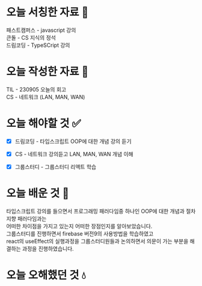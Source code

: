 # 오늘 서칭한 자료 📖
패스트캠퍼스 - javascript 강의   
큰돌 - CS 지식의 정석     
드림코딩 - TypeSCript 강의        
# 오늘 작성한 자료 📃
TIL - 230905 오늘의 회고          
CS - 네트워크 (LAN, MAN, WAN)
# 오늘 해야할 것 ✅
- [x] 드림코딩 - 타입스크립트 OOP에 대한 개념 강의 듣기          
- [x] CS - 네트워크 강의듣고 LAN, MAN, WAN 개념 이해    
- [x] 그룹스터디 - 그룹스터디 리액트 학습      
  

# 오늘 배운 것 🌈
타입스크립트 강의를 들으면서 프로그래밍 패러다임중 하나인 OOP에 대한 개념과 절차지향 패러다임과는  
어떠한 차이점을 가지고 있는지 어떠한 장점인지를 알아보았습니다.  
그룹스터디를 진행하면서 firebase 버전9의 사용방법을 학습하였고  
react의 useEffect의 실행과정을 그룹스터디원들과 논의하면서 의문이 가는 부분을 해결하는 과정을 진행하였습니다.  





# 오늘 오해했던 것 💧


